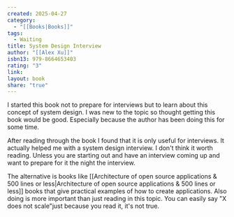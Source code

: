 ```yaml
---
created: 2025-04-27
category:
  - "[[Books|Books]]"
tags:
  - Waiting
title: System Design Interview
author: "[[Alex Xu]]"
isbn13: 979-8664653403
rating: "3"
link: 
layout: book
share: "true"
---
```

I started this book not to prepare for interviews but to learn about this concept of system design.
I was new to the topic so thought getting this book would be good. Especially because the author has been doing this for some time.

After reading through the book I found that it is only useful for interviews. It actually helped me with a system design interview.
I don't think it worth reading. Unless you are starting out and have an interview coming up and want to prepare for it the night the interview.

The alternative is books like [[Architecture of open source applications & 500 lines or less|Architecture of open source applications & 500 lines or less]] books that give practical examples of how to create applications.
Also doing is more important than just reading in this topic. You can easily say "X does not scale"just because you read it, it's not true.